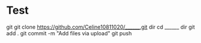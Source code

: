 # Test
git
git clone https://github.com/Celine10811020/______.git
dir
cd ______
dir
git add .
git commit -m "Add files via upload"
git push
